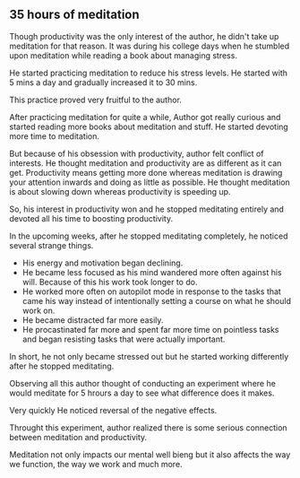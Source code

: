 ## 35 hours of meditation

Though productivity was the only interest of the author, he didn't take up meditation for that reason.
It was during his college days when he stumbled upon meditation while reading a book about managing stress.

He started practicing meditation to reduce his stress levels. He started with 5 mins a day and gradually increased it to 30 mins.

This practice proved very fruitful to the author.

After practicing meditation for quite a while, Author got really curious and started reading more books about meditation and stuff. He started devoting more time to meditation.

But because of his obsession with productivity, author felt conflict of interests.
He thought meditation and productivity are as different as it can get. Productivity means getting more done whereas meditation is drawing your attention inwards and doing as little as possible. He thought meditation is about slowing down whereas productivity is speeding up.

So, his interest in productivity won and he stopped meditating entirely and devoted all his time to boosting productivity.

In the upcoming weeks, after he stopped meditating completely, he noticed several strange things.

- His energy and motivation began declining.
- He became less focused as his mind wandered more often against his will. Because of this his work took longer to do.
- He worked more often on autopilot mode in response to the tasks that came his way instead of intentionally setting a course on what he should work on.
- He became distracted far more easily.
- He procastinated far more and spent far more time on pointless tasks and began resisting tasks that were actually important.

In short, he not only became stressed out but he started working differently after he stopped meditating.

Observing all this author thought of conducting an experiment where he would meditate for 5 hrours a day to see what difference does it makes.

Very quickly He noticed reversal of the negative effects.

Throught this experiment, author realized there is some serious connection between meditation and productivity.

Meditation not only impacts our mental well bieng but it also affects the way we function, the way we work and much more.
